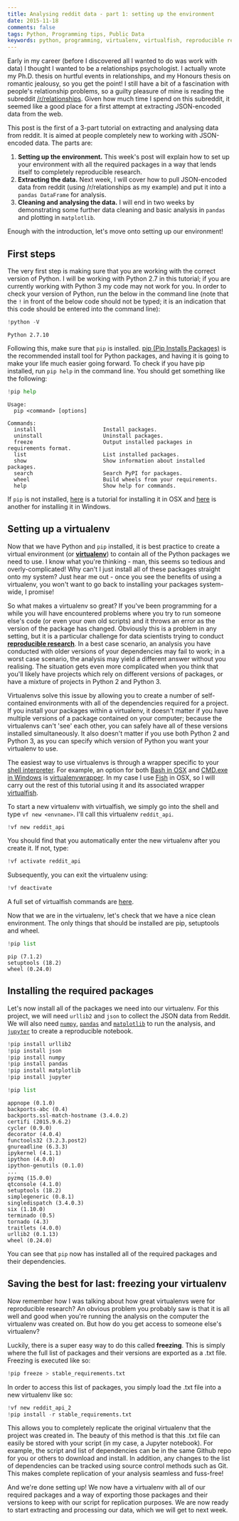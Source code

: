 ```yaml
---
title: Analysing reddit data - part 1: setting up the environment 
date: 2015-11-18  
comments: false  
tags: Python, Programming tips, Public Data
keywords: python, programming, virtualenv, virtualfish, reproducible research  
---
```


Early in my career (before I discovered all I wanted to do was work with data) I thought I wanted to be a relationships psychologist. I actually wrote my Ph.D. thesis on hurtful events in relationships, and my Honours thesis on romantic jealousy, so you get the point! I still have a bit of a fascination with people's relationship problems, so a guilty pleasure of mine is reading the subreddit [/r/relationships](https://www.reddit.com/r/relationships#hme). Given how much time I spend on this subreddit, it seemed like a good place for a first attempt at extracting JSON-encoded data from the web.

This post is the first of a 3-part tutorial on extracting and analysing data from reddit. It is aimed at people completely new to working with JSON-encoded data. The parts are:   
1. **Setting up the environment.** This week's post will explain how to set up your environment with all the required packages in a way that lends itself to completely reproducible research.   
2. **Extracting the data.** Next week, I will cover how to pull JSON-encoded data from reddit (using /r/relationships as my example) and put it into a `pandas DataFrame` for analysis.   
3. **Cleaning and analysing the data.** I will end in two weeks by demonstrating some further data cleaning and basic analysis in `pandas` and plotting in `matplotlib`.   

Enough with the introduction, let's move onto setting up our environment!

## First steps

The very first step is making sure that you are working with the correct version of Python. I will be working with Python 2.7 in this tutorial; if you are currently working with Python 3 my code may not work for you. In order to check your version of Python, run the below in the command line (note that the `!` in front of the below code should not be typed; it is an indication that this code should be entered into the command line):


```python
!python -V
```

    Python 2.7.10


Following this, make sure that `pip` is installed. [pip (Pip Installs Packages)](https://pip.pypa.io/en/stable/) is the recommended install tool for Python packages, and having it is going to make your life much easier going forward. To check if you have pip installed, run `pip help` in the command line. You should get something like the following:


```python
!pip help
```

    
    Usage:   
      pip <command> [options]
    
    Commands:
      install                     Install packages.
      uninstall                   Uninstall packages.
      freeze                      Output installed packages in requirements format.
      list                        List installed packages.
      show                        Show information about installed packages.
      search                      Search PyPI for packages.
      wheel                       Build wheels from your requirements.
      help                        Show help for commands.



If `pip` is not installed, [here](http://jamie.curle.io/posts/installing-pip-virtualenv-and-virtualenvwrapper-on-os-x/) is a tutorial for installing it in OSX and [here](http://www.tylerbutler.com/2012/05/how-to-install-python-pip-and-virtualenv-on-windows-with-powershell/) is another for installing it in Windows.

## Setting up a virtualenv

Now that we have Python and `pip` installed, it is best practice to create a virtual environment (or [**virtualenv**](http://docs.python-guide.org/en/latest/dev/virtualenvs/)) to contain all of the Python packages we need to use. I know what you're thinking - man, this seems so tedious and overly-complicated! Why can't I just install all of these packages straight onto my system? Just hear me out - once you see the benefits of using a virtualenv, you won't want to go back to installing your packages system-wide, I promise!

So what makes a virtualenv so great? If you've been programming for a while you will have encountered problems where you try to run someone else's code (or even your own old scripts) and it throws an error as the version of the package has changed. Obviously this is a problem in any setting, but it is a particular challenge for data scientists trying to conduct [**reproducible research**](https://en.wikipedia.org/wiki/Reproducibility#Reproducible_research). In a best case scenario, an analysis you have conducted with older versions of your dependencies may fail to work; in a worst case scenario, the analysis may yield a different answer without you realising. The situation gets even more complicated when you think that you'll likely have projects which rely on different versions of packages, or have a mixture of projects in Python 2 and Python 3.

Virtualenvs solve this issue by allowing you to create a number of self-contained environments with all of the dependencies required for a project. If you install your packages within a virtualenv, it doesn't matter if you have multiple versions of a package contained on your computer; because the virtualenvs can't 'see' each other, you can safely have all of these versions installed simultaneously. It also doesn't matter if you use both Python 2 and Python 3, as you can specify which version of Python you want your virtualenv to use.

The easiest way to use virtualenvs is through a wrapper specific to your [shell interpreter](https://en.wikipedia.org/wiki/Unix_shell). For example, an option for both [Bash in OSX](http://jamie.curle.io/posts/installing-pip-virtualenv-and-virtualenvwrapper-on-os-x/) and [CMD.exe in Windows](http://www.tylerbutler.com/2012/05/how-to-install-python-pip-and-virtualenv-on-windows-with-powershell/) is [virtualenvwrapper](https://virtualenvwrapper.readthedocs.org/en/latest/). In my case I use [Fish](http://fishshell.com/) in OSX, so I will carry out the rest of this tutorial using it and its associated wrapper [virtualfish](http://virtualfish.readthedocs.org/en/latest/index.html).

To start a new virtualenv with virtualfish, we simply go into the shell and type `vf new <envname>`. I'll call this virtualenv `reddit_api`.


```python
!vf new reddit_api
```

You should find that you automatically enter the new virtualenv after you create it. If not, type:


```python
!vf activate reddit_api
```

Subsequently, you can exit the virtualenv using:


```python
!vf deactivate
```

A full set of virtualfish commands are [here](http://virtualfish.readthedocs.org/en/latest/usage.html).

Now that we are in the virtualenv, let's check that we have a nice clean environment. The only things that should be installed are pip, setuptools and wheel.


```python
!pip list
```

    pip (7.1.2)
    setuptools (18.2)
    wheel (0.24.0)


## Installing the required packages

Let's now install all of the packages we need into our virtualenv. For this project, we will need `urllib2` and `json` to collect the JSON data from Reddit. We will also need [`numpy`](http://www.numpy.org/), [`pandas`](http://pandas.pydata.org/) and [`matplotlib`](http://matplotlib.org/) to run the analysis, and [`jupyter`](http://jupyter.org/) to create a reproducible notebook.


```python
!pip install urllib2
!pip install json
!pip install numpy
!pip install pandas
!pip install matplotlib
!pip install jupyter
```


```python
!pip list
```

    appnope (0.1.0)
    backports-abc (0.4)
    backports.ssl-match-hostname (3.4.0.2)
    certifi (2015.9.6.2)
    cycler (0.9.0)
    decorator (4.0.4)
    functools32 (3.2.3.post2)
    gnureadline (6.3.3)
    ipykernel (4.1.1)
    ipython (4.0.0)
    ipython-genutils (0.1.0)
    ...
    pyzmq (15.0.0)
    qtconsole (4.1.0)
    setuptools (18.2)
    simplegeneric (0.8.1)
    singledispatch (3.4.0.3)
    six (1.10.0)
    terminado (0.5)
    tornado (4.3)
    traitlets (4.0.0)
    urllib2 (0.1.13)
    wheel (0.24.0)


You can see that `pip` now has installed all of the required packages and their dependencies.

## Saving the best for last: freezing your virtualenv

Now remember how I was talking about how great virtualenvs were for reproducible research? An obvious problem you probably saw is that it is all well and good when you're running the analysis on the computer the virtualenv was created on. But how do you get access to someone else's virtualenv?

Luckily, there is a super easy way to do this called **freezing**. This is simply where the full list of packages and their versions are exported as a .txt file. Freezing is executed like so:


```python
!pip freeze > stable_requirements.txt
```

In order to access this list of packages, you simply load the .txt file into a new virtualenv like so:


```python
!vf new reddit_api_2
!pip install -r stable_requirements.txt
```

This allows you to completely replicate the original virtualenv that the project was created in. The beauty of this method is that this .txt file can easily be stored with your script (in my case, a Jupyter notebook). For example, the script and list of dependencies can be in the same Github repo for you or others to download and install. In addition, any changes to the list of dependencies can be tracked using source control methods such as Git. This makes complete replication of your analysis seamless and fuss-free!

And we're done setting up! We now have a virtualenv with all of our required packages and a way of exporting those packages and their versions to keep with our script for replication purposes. We are now ready to start extracting and processing our data, which we will get to next week.